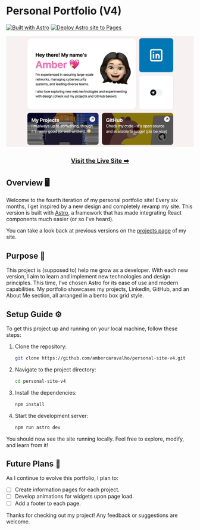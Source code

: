 # Personal Portfolio (V4)

[![Built with Astro](https://astro.badg.es/v2/built-with-astro/tiny.svg)](https://astro.build) [![Deploy Astro site to Pages](https://github.com/ambercaravalho/personal-site-v4/actions/workflows/astro-deploy-to-github-pages.yml/badge.svg?branch=main)](https://github.com/ambercaravalho/personal-site-v4/actions/workflows/astro-deploy-to-github-pages.yml)

![Homepage Screenshot](/public/assets/projects/archive-v4-gif.gif)

<div align="center">

### [Visit the Live Site ➡️](https://ambercaravalho.github.io/personal-site-v4/)

</div>

## Overview 🖥️

Welcome to the fourth iteration of my personal portfolio site! Every six months, I get inspired by a new design and completely revamp my site. This version is built with [Astro](https://astro.build), a framework that has made integrating React components much easier (or so I've heard). 

You can take a look back at previous versions on the [projects page](https://ambercaravalho.github.io/personal-site-v4/projects#personal) of my site.

## Purpose 🌟

This project is (supposed to) help me grow as a developer. With each new version, I aim to learn and implement new technologies and design principles. This time, I’ve chosen Astro for its ease of use and modern capabilities. My portfolio showcases my projects, LinkedIn, GitHub, and an About Me section, all arranged in a bento box grid style.

## Setup Guide ⚙️

To get this project up and running on your local machine, follow these steps:

1. Clone the repository:
    ```sh
    git clone https://github.com/ambercaravalho/personal-site-v4.git
    ```
2. Navigate to the project directory:
    ```sh
    cd personal-site-v4
    ```
3. Install the dependencies:
    ```sh
    npm install
    ```
4. Start the development server:
    ```sh
    npm run astro dev
    ```

You should now see the site running locally. Feel free to explore, modify, and learn from it!

## Future Plans 🚀

As I continue to evolve this portfolio, I plan to:

- [ ] Create information pages for each project.
- [ ] Develop animations for widgets upon page load.
- [ ] Add a footer to each page.

Thanks for checking out my project! Any feedback or suggestions are welcome.
